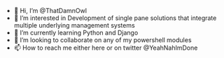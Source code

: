 - 👋 Hi, I’m @ThatDamnOwl
- 👀 I’m interested in Development of single pane solutions that integrate multiple underlying management systems
- 🌱 I’m currently learning Python and Django
- 💞️ I’m looking to collaborate on any of my powershell modules
- 📫 How to reach me either here or on twitter @YeahNahImDone

<!---
ThatDamnOwl/ThatDamnOwl is a ✨ special ✨ repository because its `README.md` (this file) appears on your GitHub profile.
You can click the Preview link to take a look at your changes.
--->
